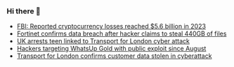 ### Hi there 👋

<!--START_SECTION:feed-->
* [FBI: Reported cryptocurrency losses reached $5.6 billion in 2023](https://www.bleepingcomputer.com/news/security/fbi-reported-cryptocurrency-losses-reached-56-billion-in-2023/)
* [Fortinet confirms data breach after hacker claims to steal 440GB of files](https://www.bleepingcomputer.com/news/security/fortinet-confirms-data-breach-after-hacker-claims-to-steal-440gb-of-files/)
* [UK arrests teen linked to Transport for London cyber attack](https://www.bleepingcomputer.com/news/security/uk-arrests-teen-linked-to-transport-for-london-cyber-attack/)
* [Hackers targeting WhatsUp Gold with public exploit since August](https://www.bleepingcomputer.com/news/security/hackers-targeting-whatsup-gold-with-public-exploit-since-august/)
* [Transport for London confirms customer data stolen in cyberattack](https://www.bleepingcomputer.com/news/security/transport-for-london-confirms-customer-data-stolen-in-cyberattack/)
<!--END_SECTION:feed-->

<!--
**frankenk/frankenk** is a ✨ _special_ ✨ repository because its `README.md` (this file) appears on your GitHub profile.

Here are some ideas to get you started:

- 🔭 I’m currently working on ...
- 🌱 I’m currently learning ...
- 👯 I’m looking to collaborate on ...
- 🤔 I’m looking for help with ...
- 💬 Ask me about ...
- 📫 How to reach me: ...
- 😄 Pronouns: ...
- ⚡ Fun fact: ...
-->



